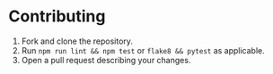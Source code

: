 # Contributing

1. Fork and clone the repository.
2. Run `npm run lint && npm test` or `flake8 && pytest` as applicable.
3. Open a pull request describing your changes.
